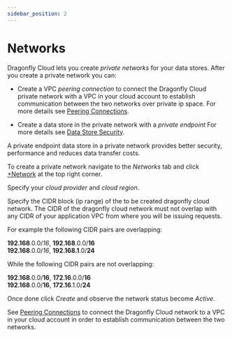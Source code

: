 ```yaml
---
sidebar_position: 2
--- 
```



# Networks

Dragonfly Cloud lets you create *private networks* for your data stores. After you create a private network you can:

 - Create a VPC *peering connection* to connect the Dragonfly Cloud private network with a VPC in your cloud account to establish communication between the two networks over private ip space. For more details see [Peering Connections](./connections).  

- Create a data store in the private network with a *private endpoint* For more details see [Data Store Security](./datastores#security).


A private endpoint data store in a private network provides better security, performance and reduces data transfer costs.

To create a private network navigate to the *Networks* tab and click [+Network](https://dragonflydb.cloud/networks/new) at the top right corner.

<!-- ![networks](../../static/img/add-network.png)   -->

Specify your *cloud provider* and *cloud region*.

Specify the CIDR block (ip range) of the to be created dragonfly cloud network.
The CIDR of the dragonfly cloud network must not overlap with any CIDR of your application VPC from where you will be issuing requests.

For example the following CIDR pairs are overlapping:  

**192.168**.0.0/*16*, **192.168**.0.0/**16**  
**192.168**.0.0/*16*, **192.168.1**.0/**24**

While the following CIDR pairs are not overlapping:

**192.168**.0.0/**16**, **172.16**.0.0/**16**  
**192.168**.0.0/**16**, **172.16**.1.0/**24**

Once done click *Create* and observe the network status become *Active*.

See [Peering Connections](./connections.md) to connect the Dragonfly Cloud network to a VPC in your cloud account in order to establish communication between the two networks.